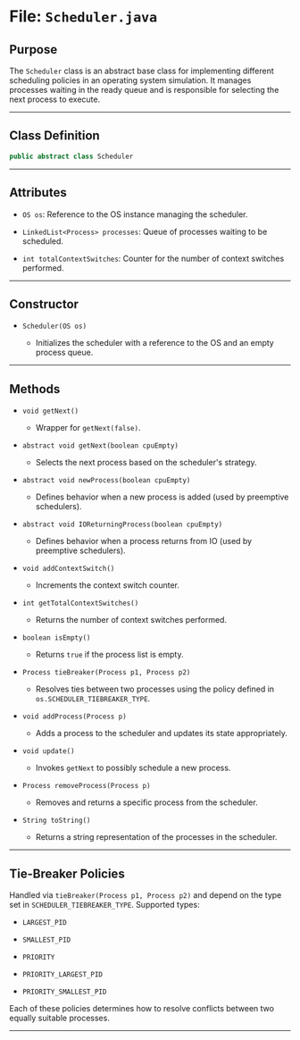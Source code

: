 # File: `Scheduler.java`

## Purpose
The `Scheduler` class is an abstract base class for implementing different scheduling policies in an operating system simulation. It manages processes waiting in the ready queue and is responsible for selecting the next process to execute.

---

## Class Definition

```java
public abstract class Scheduler
```

---

## Attributes

- `OS os`: Reference to the OS instance managing the scheduler.
    
- `LinkedList<Process> processes`: Queue of processes waiting to be scheduled.
    
- `int totalContextSwitches`: Counter for the number of context switches performed.
    

---

## Constructor

- `Scheduler(OS os)`
    
    - Initializes the scheduler with a reference to the OS and an empty process queue.
        

---

## Methods

- `void getNext()`
    
    - Wrapper for `getNext(false)`.
        
- `abstract void getNext(boolean cpuEmpty)`
    
    - Selects the next process based on the scheduler's strategy.
        
- `abstract void newProcess(boolean cpuEmpty)`
    
    - Defines behavior when a new process is added (used by preemptive schedulers).
        
- `abstract void IOReturningProcess(boolean cpuEmpty)`
    
    - Defines behavior when a process returns from IO (used by preemptive schedulers).
        
- `void addContextSwitch()`
    
    - Increments the context switch counter.
        
- `int getTotalContextSwitches()`
    
    - Returns the number of context switches performed.
        
- `boolean isEmpty()`
    
    - Returns `true` if the process list is empty.
        
- `Process tieBreaker(Process p1, Process p2)`
    
    - Resolves ties between two processes using the policy defined in `os.SCHEDULER_TIEBREAKER_TYPE`.
        
- `void addProcess(Process p)`
    
    - Adds a process to the scheduler and updates its state appropriately.
        
- `void update()`
    
    - Invokes `getNext` to possibly schedule a new process.
        
- `Process removeProcess(Process p)`
    
    - Removes and returns a specific process from the scheduler.
        
- `String toString()`
    
    - Returns a string representation of the processes in the scheduler.
        

---

## Tie-Breaker Policies

Handled via `tieBreaker(Process p1, Process p2)` and depend on the type set in `SCHEDULER_TIEBREAKER_TYPE`. Supported types:

- `LARGEST_PID`
    
- `SMALLEST_PID`
    
- `PRIORITY`
    
- `PRIORITY_LARGEST_PID`
    
- `PRIORITY_SMALLEST_PID`
    

Each of these policies determines how to resolve conflicts between two equally suitable processes.

---